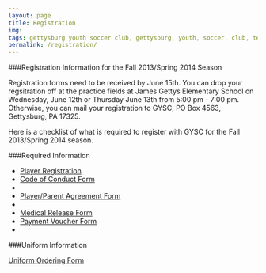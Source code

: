```yaml
---
layout: page
title: Registration
img: 
tags: gettysburg youth soccer club, gettysburg, youth, soccer, club, teams, registration
permalink: /registration/
---
```

###Registration Information for the Fall 2013/Spring 2014 Season

Registration forms need to be received by June 15th. You can drop your regsitration off at the practice fields at James Gettys Elementary School on Wednesday, June 12th or Thursday June 13th from 5:00 pm - 7:00 pm. Otherwise, you can mail your registration to GYSC, PO Box 4563, Gettysburg, PA 17325.

Here is a checklist of what is required to register with GYSC for the Fall 2013/Spring 2014 season.

###Required Information

<ul/>
<li><a href="https://www.youthleaguesusa.com/epys/13-14/0117/008/Welcome.html">Player Registration</a></li>
<li><a href="https://www.dropbox.com/s/8xz3x9al7lz5vcb/Code%20of%20Conduct-1.pdf">Code of Conduct Form</a><li>
<li><a href="https://www.dropbox.com/s/3si4g9vn0x68eik/GYSC%20Player-Parent%20Agreement.pdf">Player/Parent Agreement Form</a><li>
<li><a href="https://www.dropbox.com/s/7qfdk24zfej4bak/Medical_Release1.pdf">Medical Release Form</a></li>
<li><a href="https://www.dropbox.com/s/fs5ugznij8v3asa/GYSC%20Payment%20Voucher.pdf">Payment Voucher Form</a><li>
</ul>


###Uniform Information

<a href="https://www.dropbox.com/s/e0p9c1mjqz8i36a/Uniform_Order_2013.xlsx">Uniform Ordering Form</a>

